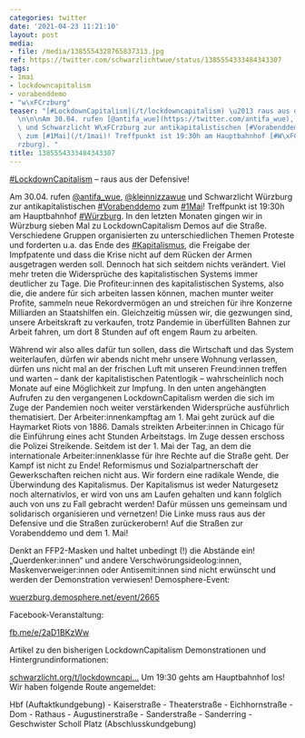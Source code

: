 ```yaml
---
categories: twitter
date: '2021-04-23 11:21:10'
layout: post
media:
- file: /media/1385554328765837313.jpg
ref: https://twitter.com/schwarzlichtwue/status/1385554333484343307
tags:
- 1mai
- lockdowncapitalism
- vorabenddemo
- "w\xFCrzburg"
teaser: "[#LockdownCapitalism](/t/lockdowncapitalism) \u2013 raus aus der Defensive!\n\
  \n\n\nAm 30.04. rufen [@antifa_wue](https://twitter.com/antifa_wue), [@kleinnizzawue](https://twitter.com/kleinnizzawue)\
  \ und Schwarzlicht W\xFCrzburg zur antikapitalistischen [#Vorabenddemo](/t/vorabenddemo)\
  \ zum [#1Mai](/t/1mai)! Treffpunkt ist 19:30h am Hauptbahnhof [#W\xFCrzburg](/t/w\xFC\
  rzburg). "
title: 1385554333484343307
---
```

[#LockdownCapitalism](/t/lockdowncapitalism) – raus aus der Defensive!



Am 30.04. rufen [@antifa_wue](https://twitter.com/antifa_wue), [@kleinnizzawue](https://twitter.com/kleinnizzawue) und Schwarzlicht Würzburg zur antikapitalistischen [#Vorabenddemo](/t/vorabenddemo) zum [#1Mai](/t/1mai)! Treffpunkt ist 19:30h am Hauptbahnhof [#Würzburg](/t/würzburg). 
In den letzten Monaten gingen wir in Würzburg sieben Mal zu LockdownCapitalism Demos auf die Straße. Verschiedene Gruppen organisierten zu unterschiedlichen Themen Proteste und forderten u.a. das Ende des [#Kapitalismus](/t/kapitalismus), die Freigabe der Impfpatente und dass die Krise nicht auf dem Rücken der Armen ausgetragen werden soll. Dennoch hat sich seitdem nichts verändert. Viel mehr treten die Widersprüche des kapitalistischen Systems immer deutlicher zu Tage. Die Profiteur:innen des kapitalistischen Systems, also die, die andere für sich arbeiten lassen können, machen munter weiter Profite, sammeln neue Rekordvermögen an und streichen für ihre Konzerne Milliarden an Staatshilfen ein. Gleichzeitig müssen wir, die gezwungen sind, unsere Arbeitskraft zu verkaufen, trotz Pandemie in überfüllten Bahnen zur Arbeit fahren, um dort 8
Stunden auf oft engem Raum zu arbeiten.

Während wir also alles dafür tun sollen, dass die Wirtschaft und das System weiterlaufen, dürfen wir abends nicht mehr unsere Wohnung verlassen, dürfen uns nicht mal an der frischen Luft mit unseren Freund:innen treffen und warten – dank der kapitalistischen Patentlogik – wahrscheinlich noch Monate auf eine Möglichkeit zur Impfung. In den unten angehängten Aufrufen zu den vergangenen LockdownCapitalism werden die sich im Zuge der Pandemien noch weiter verstärkenden Widersprüche ausführlich thematisiert.
Der Arbeiter:innenkampftag am 1. Mai geht zurück auf die Haymarket Riots von 1886. Damals streikten Arbeiter:innen in Chicago für die Einführung eines acht Stunden Arbeitstags. Im Zuge dessen erschoss die Polizei Streikende. Seitdem ist der 1. Mai der Tag, an dem die internationale Arbeiter:innenklasse für ihre Rechte auf die Straße geht. Der Kampf ist nicht zu Ende! Reformismus und Sozialpartnerschaft der Gewerkschaften reichen nicht aus. Wir fordern eine radikale Wende, die Überwindung des Kapitalismus. Der Kapitalismus ist weder
Naturgesetz noch alternativlos, er wird von uns am Laufen gehalten und kann folglich auch von uns zu Fall gebracht werden! Dafür müssen uns gemeinsam und solidarisch organisieren und vernetzen! Die Linke muss raus aus der Defensive und die Straßen zurückerobern!
Auf die Straßen zur Vorabenddemo und dem 1. Mai!



Denkt an FFP2-Masken und haltet unbedingt (!) die Abstände ein! „Querdenker:innen“ und andere Verschwörungsideolog:innen, Maskenverweiger:innen oder Antisemit:innen sind nicht erwünscht und werden der Demonstration verwiesen!
Demosphere-Event:

[wuerzburg.demosphere.net/event/2665](https://wuerzburg.demosphere.net/event/2665)



Facebook-Veranstaltung:

[fb.me/e/2aD1BKzWw](https://fb.me/e/2aD1BKzWw)



Artikel zu den bisherigen LockdownCapitalism Demonstrationen und Hintergrundinformationen:

[schwarzlicht.org/t/lockdowncapi…](https://schwarzlicht.org/t/lockdowncapitalism/)
Um 19:30 gehts am Hauptbahnhof los! Wir haben folgende Route angemeldet:

Hbf (Auftaktkundgebung) - Kaiserstraße - Theaterstraße - Eichhornstraße - Dom - Rathaus - Augustinerstraße - Sanderstraße - Sanderring - Geschwister Scholl Platz (Abschlusskundgebung)